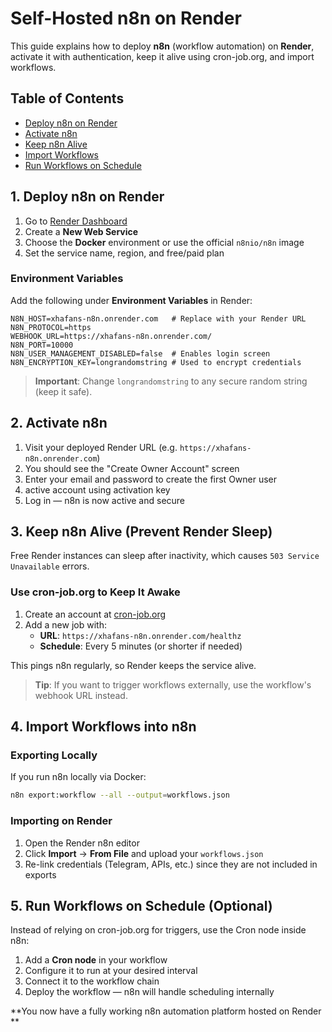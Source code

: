 #  Self-Hosted n8n on Render

This guide explains how to deploy **n8n** (workflow automation) on **Render**, activate it with authentication, keep it alive using cron-job.org, and import workflows.

##  Table of Contents
- [Deploy n8n on Render](#1-deploy-n8n-on-render)
- [Activate n8n](#2-activate-n8n)
- [Keep n8n Alive](#3-keep-n8n-alive-prevent-render-sleep)
- [Import Workflows](#4-import-workflows-into-n8n)
- [Run Workflows on Schedule](#5-run-workflows-on-schedule-optional)


## 1. Deploy n8n on Render

1. Go to [Render Dashboard](https://dashboard.render.com/)
2. Create a **New Web Service**
3. Choose the **Docker** environment or use the official `n8nio/n8n` image
4. Set the service name, region, and free/paid plan

### Environment Variables

Add the following under **Environment Variables** in Render:

```env
N8N_HOST=xhafans-n8n.onrender.com   # Replace with your Render URL
N8N_PROTOCOL=https
WEBHOOK_URL=https://xhafans-n8n.onrender.com/
N8N_PORT=10000
N8N_USER_MANAGEMENT_DISABLED=false  # Enables login screen
N8N_ENCRYPTION_KEY=longrandomstring # Used to encrypt credentials
```

>  **Important**: Change `longrandomstring` to any secure random string (keep it safe).

## 2. Activate n8n

1. Visit your deployed Render URL (e.g. `https://xhafans-n8n.onrender.com`)
2. You should see the "Create Owner Account" screen
3. Enter your email and password to create the first Owner user
4. active account using activation key
5. Log in — n8n is now active and secure

## 3. Keep n8n Alive (Prevent Render Sleep)

Free Render instances can sleep after inactivity, which causes `503 Service Unavailable` errors.

### Use cron-job.org to Keep It Awake

1. Create an account at [cron-job.org](https://cron-job.org/)
2. Add a new job with:
   - **URL**: `https://xhafans-n8n.onrender.com/healthz`
   - **Schedule**: Every 5 minutes (or shorter if needed)

This pings n8n regularly, so Render keeps the service alive.

>  **Tip**: If you want to trigger workflows externally, use the workflow's webhook URL instead.

## 4. Import Workflows into n8n

### Exporting Locally

If you run n8n locally via Docker:

```bash
n8n export:workflow --all --output=workflows.json
```

### Importing on Render

1. Open the Render n8n editor
2. Click **Import** → **From File** and upload your `workflows.json`
3. Re-link credentials (Telegram, APIs, etc.) since they are not included in exports

## 5. Run Workflows on Schedule (Optional)

Instead of relying on cron-job.org for triggers, use the Cron node inside n8n:

1. Add a **Cron node** in your workflow
2. Configure it to run at your desired interval
3. Connect it to the workflow chain
4. Deploy the workflow — n8n will handle scheduling internally


**You now have a fully working n8n automation platform hosted on Render **
